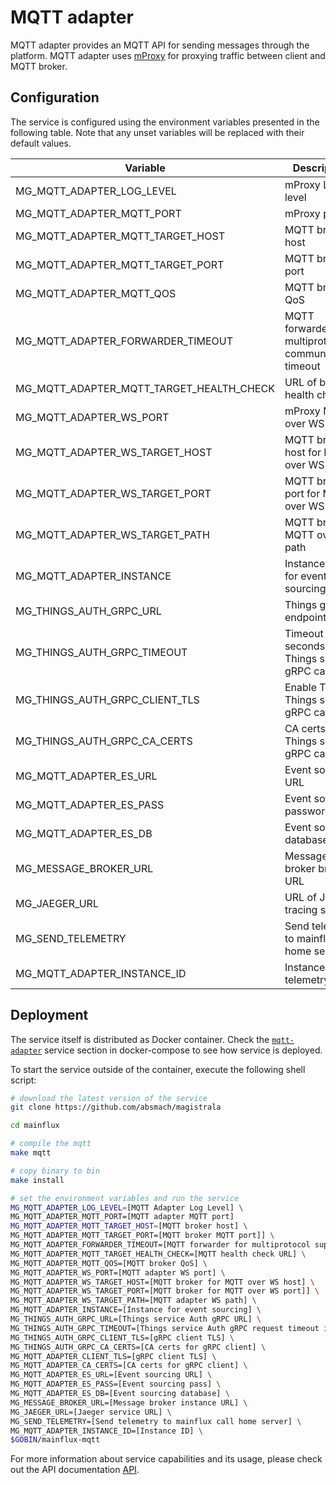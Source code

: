 # MQTT adapter

MQTT adapter provides an MQTT API for sending messages through the platform.
MQTT adapter uses [mProxy](https://github.com/mainflux/mproxy) for proxying
traffic between client and MQTT broker.

## Configuration

The service is configured using the environment variables presented in the
following table. Note that any unset variables will be replaced with their
default values.

| Variable                                 | Description                                            | Default                          |
| ---------------------------------------- | ------------------------------------------------------ | -------------------------------- |
| MG_MQTT_ADAPTER_LOG_LEVEL                | mProxy Log level                                       | info                             |
| MG_MQTT_ADAPTER_MQTT_PORT                | mProxy port                                            | 1883                             |
| MG_MQTT_ADAPTER_MQTT_TARGET_HOST         | MQTT broker host                                       | 0.0.0.0                          |
| MG_MQTT_ADAPTER_MQTT_TARGET_PORT         | MQTT broker port                                       | 1883                             |
| MG_MQTT_ADAPTER_MQTT_QOS                 | MQTT broker QoS                                        | 1                                |
| MG_MQTT_ADAPTER_FORWARDER_TIMEOUT        | MQTT forwarder for multiprotocol communication timeout | 30s                              |
| MG_MQTT_ADAPTER_MQTT_TARGET_HEALTH_CHECK | URL of broker health check                             | ""                               |
| MG_MQTT_ADAPTER_WS_PORT                  | mProxy MQTT over WS port                               | 8080                             |
| MG_MQTT_ADAPTER_WS_TARGET_HOST           | MQTT broker host for MQTT over WS                      | localhost                        |
| MG_MQTT_ADAPTER_WS_TARGET_PORT           | MQTT broker port for MQTT over WS                      | 8080                             |
| MG_MQTT_ADAPTER_WS_TARGET_PATH           | MQTT broker MQTT over WS path                          | /mqtt                            |
| MG_MQTT_ADAPTER_INSTANCE                 | Instance name for event sourcing                       | ""                               |
| MG_THINGS_AUTH_GRPC_URL                  | Things gRPC endpoint URL                               | localhost:7000                   |
| MG_THINGS_AUTH_GRPC_TIMEOUT              | Timeout in seconds for Things service gRPC calls       | 1s                               |
| MG_THINGS_AUTH_GRPC_CLIENT_TLS           | Enable TLS for Things service gRPC calls               | false                            |
| MG_THINGS_AUTH_GRPC_CA_CERTS             | CA certs for Things service gRPC calls                 | ""                               |
| MG_MQTT_ADAPTER_ES_URL                   | Event sourcing URL                                     | localhost:6379                   |
| MG_MQTT_ADAPTER_ES_PASS                  | Event sourcing password                                | ""                               |
| MG_MQTT_ADAPTER_ES_DB                    | Event sourcing database                                | "0"                              |
| MG_MESSAGE_BROKER_URL                    | Message broker broker URL                              | nats://127.0.0.1:4222            |
| MG_JAEGER_URL                            | URL of Jaeger tracing service                          | "http://jaeger:14268/api/traces" |
| MG_SEND_TELEMETRY                        | Send telemetry to mainflux call home server            | true                             |
| MG_MQTT_ADAPTER_INSTANCE_ID              | Instance ID for telemetry                              | ""                               |

## Deployment

The service itself is distributed as Docker container. Check the [`mqtt-adapter`](https://github.com/absmach/magistrala/blob/master/docker/docker-compose.yml#L219-L243) service section in
docker-compose to see how service is deployed.

To start the service outside of the container, execute the following shell script:

```bash
# download the latest version of the service
git clone https://github.com/absmach/magistrala

cd mainflux

# compile the mqtt
make mqtt

# copy binary to bin
make install

# set the environment variables and run the service
MG_MQTT_ADAPTER_LOG_LEVEL=[MQTT Adapter Log Level] \
MG_MQTT_ADAPTER_MQTT_PORT=[MQTT adapter MQTT port]
MG_MQTT_ADAPTER_MQTT_TARGET_HOST=[MQTT broker host] \
MG_MQTT_ADAPTER_MQTT_TARGET_PORT=[MQTT broker MQTT port]] \
MG_MQTT_ADAPTER_FORWARDER_TIMEOUT=[MQTT forwarder for multiprotocol support timeout] \
MG_MQTT_ADAPTER_MQTT_TARGET_HEALTH_CHECK=[MQTT health check URL] \
MG_MQTT_ADAPTER_MQTT_QOS=[MQTT broker QoS] \
MG_MQTT_ADAPTER_WS_PORT=[MQTT adapter WS port] \
MG_MQTT_ADAPTER_WS_TARGET_HOST=[MQTT broker for MQTT over WS host] \
MG_MQTT_ADAPTER_WS_TARGET_PORT=[MQTT broker for MQTT over WS port]] \
MG_MQTT_ADAPTER_WS_TARGET_PATH=[MQTT adapter WS path] \
MG_MQTT_ADAPTER_INSTANCE=[Instance for event sourcing] \
MG_THINGS_AUTH_GRPC_URL=[Things service Auth gRPC URL] \
MG_THINGS_AUTH_GRPC_TIMEOUT=[Things service Auth gRPC request timeout in seconds] \
MG_THINGS_AUTH_GRPC_CLIENT_TLS=[gRPC client TLS] \
MG_THINGS_AUTH_GRPC_CA_CERTS=[CA certs for gRPC client] \
MG_MQTT_ADAPTER_CLIENT_TLS=[gRPC client TLS] \
MG_MQTT_ADAPTER_CA_CERTS=[CA certs for gRPC client] \
MG_MQTT_ADAPTER_ES_URL=[Event sourcing URL] \
MG_MQTT_ADAPTER_ES_PASS=[Event sourcing pass] \
MG_MQTT_ADAPTER_ES_DB=[Event sourcing database] \
MG_MESSAGE_BROKER_URL=[Message broker instance URL] \
MG_JAEGER_URL=[Jaeger service URL] \
MG_SEND_TELEMETRY=[Send telemetry to mainflux call home server] \
MG_MQTT_ADAPTER_INSTANCE_ID=[Instance ID] \
$GOBIN/mainflux-mqtt
```

For more information about service capabilities and its usage, please check out the API documentation [API](https://github.com/absmach/magistrala/blob/master/api/mqtt.yml).
